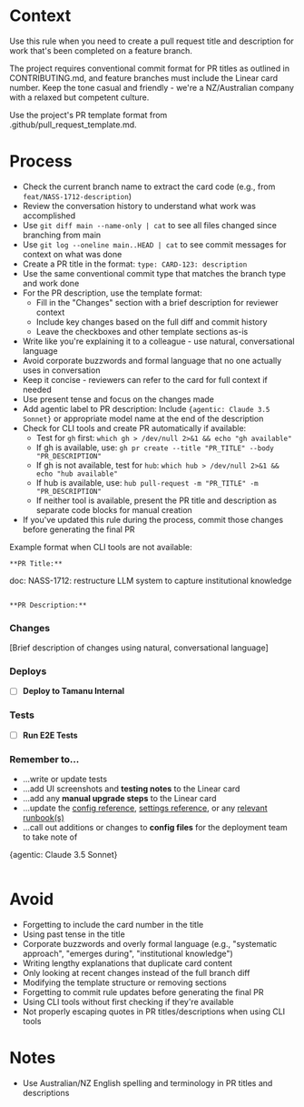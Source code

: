 # Context

Use this rule when you need to create a pull request title and description for work that's been completed on a feature branch.

The project requires conventional commit format for PR titles as outlined in CONTRIBUTING.md, and feature branches must include the Linear card number. Keep the tone casual and friendly - we're a NZ/Australian company with a relaxed but competent culture.

Use the project's PR template format from .github/pull_request_template.md.

# Process

- Check the current branch name to extract the card code (e.g., from `feat/NASS-1712-description`)
- Review the conversation history to understand what work was accomplished
- Use `git diff main --name-only | cat` to see all files changed since branching from main
- Use `git log --oneline main..HEAD | cat` to see commit messages for context on what was done
- Create a PR title in the format: `type: CARD-123: description`
- Use the same conventional commit type that matches the branch type and work done
- For the PR description, use the template format:
  - Fill in the "Changes" section with a brief description for reviewer context
  - Include key changes based on the full diff and commit history
  - Leave the checkboxes and other template sections as-is
- Write like you're explaining it to a colleague - use natural, conversational language
- Avoid corporate buzzwords and formal language that no one actually uses in conversation
- Keep it concise - reviewers can refer to the card for full context if needed
- Use present tense and focus on the changes made
- Add agentic label to PR description: Include `{agentic: Claude 3.5 Sonnet}` or appropriate model name at the end of the description
- Check for CLI tools and create PR automatically if available:
  - Test for `gh` first: `which gh > /dev/null 2>&1 && echo "gh available"`
  - If gh is available, use: `gh pr create --title "PR_TITLE" --body "PR_DESCRIPTION"`
  - If gh is not available, test for `hub`: `which hub > /dev/null 2>&1 && echo "hub available"`
  - If hub is available, use: `hub pull-request -m "PR_TITLE" -m "PR_DESCRIPTION"`
  - If neither tool is available, present the PR title and description as separate code blocks for manual creation
- If you've updated this rule during the process, commit those changes before generating the final PR

Example format when CLI tools are not available:

```
**PR Title:**
```

doc: NASS-1712: restructure LLM system to capture institutional knowledge

```

**PR Description:**
```

### Changes

[Brief description of changes using natural, conversational language]

### Deploys

- [ ] **Deploy to Tamanu Internal** <!-- #deploy -->

### Tests

- [ ] **Run E2E Tests** <!-- #e2e -->

### Remember to...

- ...write or update tests
- ...add UI screenshots and **testing notes** to the Linear card
- ...add any **manual upgrade steps** to the Linear card
- ...update the [config reference](https://beyond-essential.slab.com/posts/reference-config-file-0c70ukly), [settings reference](https://beyond-essential.slab.com/posts/reference-settings-0blw1x2q), or any [relevant runbook(s)](https://beyond-essential.slab.com/topics/runbooks-bs04ml6c)
- ...call out additions or changes to **config files** for the deployment team to take note of

{agentic: Claude 3.5 Sonnet}

<!-- Thank you! -->

```

```

# Avoid

- Forgetting to include the card number in the title
- Using past tense in the title
- Corporate buzzwords and overly formal language (e.g., "systematic approach", "emerges during", "institutional knowledge")
- Writing lengthy explanations that duplicate card content
- Only looking at recent changes instead of the full branch diff
- Modifying the template structure or removing sections
- Forgetting to commit rule updates before generating the final PR
- Using CLI tools without first checking if they're available
- Not properly escaping quotes in PR titles/descriptions when using CLI tools

# Notes

- Use Australian/NZ English spelling and terminology in PR titles and descriptions
